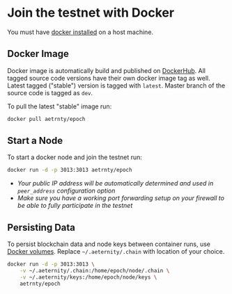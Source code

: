 # Join the testnet with Docker

You must have [docker installed](https://docs.docker.com/engine/installation/) on a host machine.

## Docker Image

Docker image is automatically build and published on [DockerHub](https://hub.docker.com/r/aetrnty/epoch/). All tagged source code versions have their own docker image tag as well. Latest tagged ("stable") version is tagged with `latest`.
Master branch of the source code is tagged as `dev`.

To pull the latest "stable" image run:
```bash
docker pull aetrnty/epoch
```

## Start a Node

To start a docker node and join the testnet run:
```bash
docker run -d -p 3013:3013 aetrnty/epoch
```

- *Your public IP address will be automatically determined and used in `peer_address` configuration option*
- *Make sure you have a working port forwarding setup on your firewall to be able to fully participate in the testnet*

## Persisting Data

To persist blockchain data and node keys between container runs, use [Docker volumes](https://docs.docker.com/engine/admin/volumes/volumes/). Replace `~/.aeternity/.chain` with location of your choice.


```bash
docker run -d -p 3013:3013 \
    -v ~/.aeternity/.chain:/home/epoch/node/.chain \
    -v ~/.aeternity/keys:/home/epoch/node/keys \
    aetrnty/epoch
```
